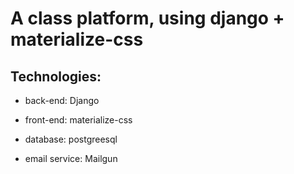 
# A class platform, using django + materialize-css

## Technologies:

   - back-end: Django

   - front-end: materialize-css

   - database: postgreesql

   - email service: Mailgun



